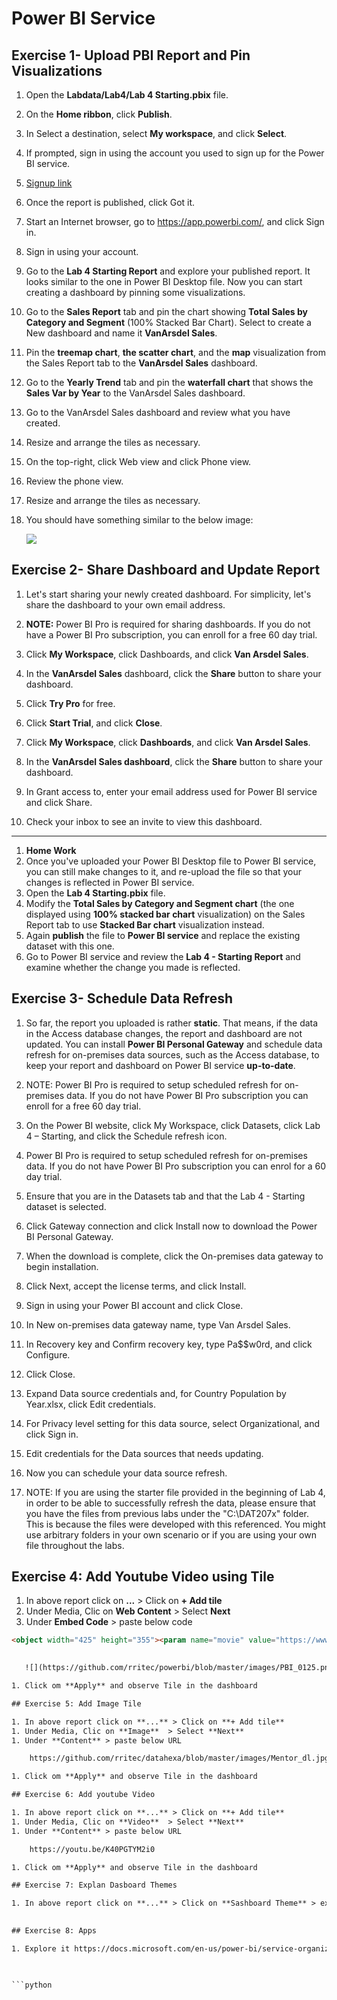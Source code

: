 
# Power BI Service

## Exercise 1- Upload PBI Report and Pin Visualizations

1. Open the **Labdata/Lab4/Lab 4 Starting.pbix** file.
1. On the **Home ribbon**, click **Publish**.
1. In Select a destination, select **My workspace**, and click **Select**.
1. If prompted, sign in using the account you used to sign up for the Power BI service.
1. [Signup link](https://signup.microsoft.com/signup?sku=a403ebcc-fae0-4ca2-8c8c-7a907fd6c235&email=&ru=https%3A%2F%2Fapp.powerbi.com%3Fpbi_source%3Dweb_nolicense_redirect%26redirectedFromSignup%3D1%26noSignUpCheck%3D1)
1. Once the report is published, click Got it.
1. Start an Internet browser, go to https://app.powerbi.com/, and click Sign in.
1. Sign in using your account.
1. Go to the **Lab 4 Starting Report** and explore your published report. It looks similar to the one in Power BI Desktop file. Now you can start creating a dashboard by pinning some visualizations.
1. Go to the **Sales Report** tab and pin the chart showing **Total Sales by Category and Segment** (100% Stacked Bar Chart). Select to create a New dashboard and name it **VanArsdel Sales**.
1. Pin the **treemap chart**, **the scatter chart**, and the **map** visualization from the Sales Report tab to the **VanArsdel Sales** dashboard.
1. Go to the **Yearly Trend** tab and pin the **waterfall chart** that shows the **Sales Var by Year** to the VanArsdel Sales dashboard.
1. Go to the VanArsdel Sales dashboard and review what you have created.
1. Resize and arrange the tiles as necessary.
1. On the top-right, click Web view and click Phone view.
1. Review the phone view.
1. Resize and arrange the tiles as necessary.
1. You should have something similar to the below image:

    ![](https://github.com/rritec/powerbi/blob/master/images/PBI_0048.png?raw=true)

## Exercise 2- Share Dashboard and Update Report

1. Let's start sharing your newly created dashboard. For simplicity, let's share the dashboard to your own email address.

1. **NOTE:** Power BI Pro is required for sharing dashboards. If you do not have a Power BI Pro subscription, you can enroll for a free 60 day trial.

1. Click **My Workspace**, click Dashboards, and click **Van Arsdel Sales**.
1. In the **VanArsdel Sales** dashboard, click the **Share** button to share your dashboard.
1. Click **Try Pro** for free.
1. Click **Start Trial**, and click **Close**.
1. Click **My Workspace**, click **Dashboards**, and click **Van Arsdel Sales**.
1. In the **VanArsdel Sales dashboard**, click the **Share** button to share your dashboard.
1. In Grant access to, enter your email address used for Power BI service and click Share.
1. Check your inbox to see an invite to view this dashboard.
---
1. **Home Work**
1. Once you've uploaded your Power BI Desktop file to Power BI service, you can still make changes to it, and re-upload the file so that your changes is reflected in Power BI service.
1. Open the **Lab 4 Starting.pbix** file.
1. Modify the **Total Sales by Category and Segment chart** (the one displayed using **100% stacked bar chart** visualization) on the Sales Report tab to use **Stacked Bar chart** visualization instead.
1. Again **publish** the file to **Power BI service** and replace the existing dataset with this one.
1. Go to Power BI service and review the **Lab 4 - Starting Report** and examine whether the change you made is reflected.

## Exercise 3- Schedule Data Refresh

1. So far, the report you uploaded is rather **static**. That means, if the data in the Access database changes, the report and dashboard are not updated. You can install **Power BI Personal Gateway** and schedule data refresh for on-premises data sources, such as the Access database, to keep your report and dashboard on Power BI service **up-to-date**.

1. NOTE: Power BI Pro is required to setup scheduled refresh for on-premises data. If you do not have Power BI Pro subscription you can enroll for a free 60 day trial.

1. On the Power BI website, click My Workspace, click Datasets, click Lab 4 – Starting, and click the Schedule refresh icon.
1. Power BI Pro is required to setup scheduled refresh for on-premises data. If you do not have Power BI Pro subscription you can enrol for a 60 day trial.
1. Ensure that you are in the Datasets tab and that the Lab 4 - Starting dataset is selected.
1. Click Gateway connection and click Install now to download the Power BI Personal Gateway.
1. When the download is complete, click the On-premises data gateway to begin installation.
1. Click Next, accept the license terms, and click Install.
1. Sign in using your Power BI account and click Close.
1. In New on-premises data gateway name, type Van Arsdel Sales.
1. In Recovery key and Confirm recovery key, type Pa$$w0rd, and click Configure.
1. Click Close.
1. Expand Data source credentials and, for Country Population by Year.xlsx, click Edit credentials.
1. For Privacy level setting for this data source, select Organizational, and click Sign in.
1. Edit credentials for the Data sources that needs updating.
1. Now you can schedule your data source refresh.
1. NOTE: If you are using the starter file provided in the beginning of Lab 4, in order to be able to successfully refresh the data, please ensure that you have the files from previous labs under the "C:\DAT207x" folder. This is because the files were developed with this referenced. You might use arbitrary folders in your own scenario or if you are using your own file throughout the labs.

## Exercise 4: Add Youtube Video using Tile
1. In above report click on **...** > Click on **+ Add tile**
1. Under Media, Clic on **Web Content**  > Select **Next** 
1. Under **Embed Code** > paste below code 
```html
<object width="425" height="355"><param name="movie" value="https://www.youtube.com/v/4_afKAWj2Ek&hl=en"></param><param name="wmode" value="transparent"></param><embed src="https://www.youtube.com/v/4_afKAWj2Ek&hl=en" type="application/x-shockwave-flash" wmode="transparent" width="425" height="355"></embed></object>

        
   ![](https://github.com/rritec/powerbi/blob/master/images/PBI_0125.png?raw=true)

1. Click om **Apply** and observe Tile in the dashboard

## Exercise 5: Add Image Tile

1. In above report click on **...** > Click on **+ Add tile**
1. Under Media, Clic on **Image**  > Select **Next** 
1. Under **Content** > paste below URL

    https://github.com/rritec/datahexa/blob/master/images/Mentor_dl.jpg?raw=true

1. Click om **Apply** and observe Tile in the dashboard    

## Exercise 6: Add youtube Video

1. In above report click on **...** > Click on **+ Add tile**
1. Under Media, Clic on **Video**  > Select **Next** 
1. Under **Content** > paste below URL

    https://youtu.be/K40PGTYM2i0

1. Click om **Apply** and observe Tile in the dashboard    

## Exercise 7: Explan Dasboard Themes

1. In above report click on **...** > Click on **Sashboard Theme** > explore it
  

## Exercise 8: Apps

1. Explore it https://docs.microsoft.com/en-us/power-bi/service-organizational-content-pack-create-and-publish
  


```python

```
